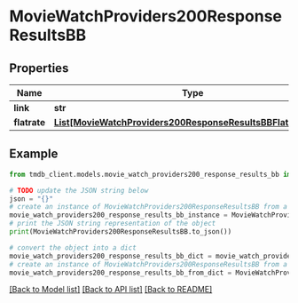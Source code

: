 # MovieWatchProviders200ResponseResultsBB


## Properties

Name | Type | Description | Notes
------------ | ------------- | ------------- | -------------
**link** | **str** |  | [optional] 
**flatrate** | [**List[MovieWatchProviders200ResponseResultsBBFlatrateInner]**](MovieWatchProviders200ResponseResultsBBFlatrateInner.md) |  | [optional] 

## Example

```python
from tmdb_client.models.movie_watch_providers200_response_results_bb import MovieWatchProviders200ResponseResultsBB

# TODO update the JSON string below
json = "{}"
# create an instance of MovieWatchProviders200ResponseResultsBB from a JSON string
movie_watch_providers200_response_results_bb_instance = MovieWatchProviders200ResponseResultsBB.from_json(json)
# print the JSON string representation of the object
print(MovieWatchProviders200ResponseResultsBB.to_json())

# convert the object into a dict
movie_watch_providers200_response_results_bb_dict = movie_watch_providers200_response_results_bb_instance.to_dict()
# create an instance of MovieWatchProviders200ResponseResultsBB from a dict
movie_watch_providers200_response_results_bb_from_dict = MovieWatchProviders200ResponseResultsBB.from_dict(movie_watch_providers200_response_results_bb_dict)
```
[[Back to Model list]](../README.md#documentation-for-models) [[Back to API list]](../README.md#documentation-for-api-endpoints) [[Back to README]](../README.md)


